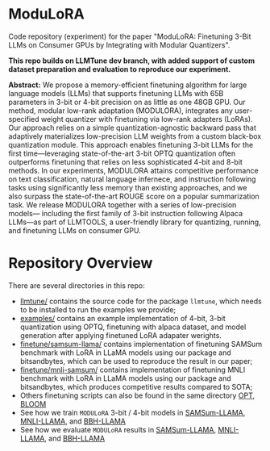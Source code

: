 # ModuLoRA
Code repository (experiment) for the paper "ModuLoRA: Finetuning 3-Bit LLMs on Consumer GPUs by Integrating with Modular Quantizers".

**This repo builds on LLMTune dev branch, with added support of custom dataset preparation and evaluation to reproduce our experiment.**

**Abstract:** We propose a memory-efficient finetuning algorithm for large language models (LLMs) that supports
finetuning LLMs with 65B parameters in 3-bit or 4-bit precision on as little as one 48GB GPU. Our
method, modular low-rank adaptation (MODULORA), integrates any user-specified weight quantizer
with finetuning via low-rank adapters (LoRAs). Our approach relies on a simple quantization-agnostic
backward pass that adaptively materializes low-precision LLM weights from a custom black-box
quantization module. This approach enables finetuning 3-bit LLMs for the first time—leveraging
state-of-the-art 3-bit OPTQ quantization often outperforms finetuning that relies on less sophisticated
4-bit and 8-bit methods. In our experiments, MODULORA attains competitive performance on text
classification, natural language infernece, and instruction following tasks using significantly less
memory than existing approaches, and we also surpass the state-of-the-art ROUGE score on a popular
summarization task. We release MODULORA together with a series of low-precision models—
including the first family of 3-bit instruction following Alpaca LLMs—as part of LLMTOOLS, a
user-friendly library for quantizing, running, and finetuning LLMs on consumer GPU.


# Repository Overview

There are several directories in this repo:
* [llmtune/](llmtune) contains the source code for the package `llmtune`, which needs to be installed to run the examples we provide;
* [examples/](examples/) contains an example implementation of 4-bit, 3-bit quantization using OPTQ, finetuning with alpaca dataset, and model generation after applying finetuned LoRA adapater werights.
* [finetune/samsum-llama/](finetune/samsum-llama) contains implementation of finetuning SAMSum benchmark with LoRA in LLaMA models using our package and bitsandbytes, which can be used to reproduce the result in our paper;
* [finetune/mnli-samsum/](finetune/mnli-llama) contains implementation of finetuning MNLI benchmark with LoRA in LLaMA models using our package and bitsandbytes, which produces competitive results compared to SOTA;
* Others finetuning scripts can also be found in the same directory [OPT](finetune/samsum-opt), [BLOOM](finetune/mnli-bloom)
* See how we train `MODULoRA` 3-bit / 4-bit models in [SAMSum-LLAMA](finetune/samsum-llama/train_samsum_4bit.py), [MNLI-LLAMA](finetune/mnli-llama/train_mnli_llmtune_label.py), and [BBH-LLAMA](finetune/mnli-llama/modeling_roberta.py)
* See how we evaluate `MODULoRA` results in [SAMSum-LLAMA](finetune/samsum-llama/eval_samsum_4bit_llmtune.py), [MNLI-LLAMA](finetune/mnli-llama/eval_mnli_llmtune.py), and [BBH-LLAMA](finetune/bbh-eval/main_dev.py)

